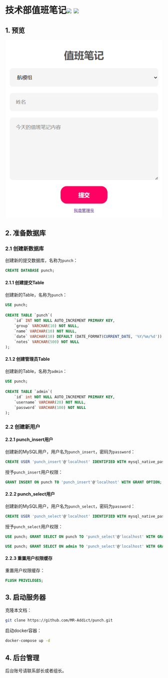 <h1>技术部值班笔记<img src="https://github.com/MR-Addict/punch/actions/workflows/server.yml/badge.svg?branch=main"/> <img src="https://github.com/MR-Addict/punch/actions/workflows/docker.yml/badge.svg?branch=main"/></h1>

## 1. 预览

![Punch](images/Punch.png)

## 2. 准备数据库

### 2.1 创建新数据库

创建新的提交数据库，名称为`punch`：

```sql
CREATE DATABASE punch;
```

#### 2.1.1 创建提交Table

创建新的Table，名称为`punch`：

```sql
USE punch;

CREATE TABLE `punch`(
    `id` INT NOT NULL AUTO_INCREMENT PRIMARY KEY,
    `group` VARCHAR(10) NOT NULL,
    `name` VARCHAR(10) NOT NULL,
    `date` VARCHAR(10) DEFAULT (DATE_FORMAT(CURRENT_DATE, '%Y/%m/%d')) NOT NULL,
    `notes` VARCHAR(500) NOT NULL
);
```

#### 2.1.2 创建管理员Table

创建新的Table，名称为`admin`：

```sql
USE punch;

CREATE TABLE `admin`(
    `id` int NOT NULL AUTO_INCREMENT PRIMARY KEY,
    `username` VARCHAR(20) NOT NULL,
    `password` VARCHAR(100) NOT NULL
);
```

### 2.2 创建新用户

#### 2.2.1 punch_insert用户

创建新的MySQL用户，用户名为`punch_insert`，密码为`password`：

```sql
CREATE USER 'punch_insert'@'localhost' IDENTIFIED WITH mysql_native_password BY 'password';
```

授予`punch_insert`用户权限：

```sql
GRANT INSERT ON punch TO 'punch_insert'@'localhost' WITH GRANT OPTION;
```

#### 2.2.2 punch_select用户

创建新的MySQL用户，用户名为`punch_select`，密码为`password`：

```sql
CREATE USER 'punch_select'@'localhost' IDENTIFIED WITH mysql_native_password BY 'password';
```

授予`punch_select`用户权限：

```sql
USE punch; GRANT SELECT ON punch TO 'punch_select'@'localhost' WITH GRANT OPTION;
```

```sql
USE punch; GRANT SELECT ON admin TO 'punch_select'@'localhost' WITH GRANT OPTION;
```

#### 2.2.3 重置用户权限缓存

重置用户权限缓存：

```sql
FLUSH PRIVILEGES;
```

## 3. 启动服务器

克隆本文档：

```bash
git clone https://github.com/MR-Addict/punch.git
```

启动docker容器：

```bash
docker-compose up -d
```

## 4. 后台管理

后台账号请联系部长或者组长。
